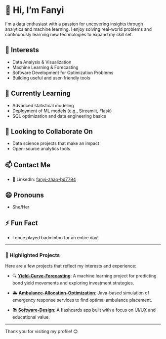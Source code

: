  # 👋 Hi, I’m Fanyi

I'm a data enthusiast with a passion for uncovering insights through analytics and machine learning. I enjoy solving real-world problems and continuously learning new technologies to expand my skill set.

## 👀 Interests
- Data Analysis & Visualization
- Machine Learning & Forecasting
- Software Development for Optimization Problems
- Building useful and user-friendly tools

## 🌱 Currently Learning
- Advanced statistical modeling
- Deployment of ML models (e.g., Streamlit, Flask)
- SQL optimization and data engineering basics

## 💞️ Looking to Collaborate On
- Data science projects that make an impact
- Open-source analytics tools

## 📫 Contact Me
- 🔗 LinkedIn: [fanyi-zhao-bd7794](https://www.linkedin.com/in/fanyi-zhao-bd7794)

## 😄 Pronouns
- She/Her

## ⚡ Fun Fact
- I once played badminton for an entire day!

---

### 📌 Highlighted Projects
Here are a few projects that reflect my interests and experience:

- 🔍 [**Yield-Curve-Forecasting**](https://github.com/zfybd/Yield-Curve-Forcasting): A machine learning project for predicting bond yield movements and exploring investment strategies.

- 🚑 [**Ambulance-Allocation-Optimization**](https://github.com/zfybd/Ambulance-Allocation-Optimization): Java-based simulation of emergency response services to find optimal ambulance placement.

- 📚 [**Software-Design**](https://github.com/zfybd/Software-Design): A flashcards app built with a focus on UI/UX and educational value.


---

Thank you for visiting my profile! 😊


<!---
zfybd/zfybd is a ✨ special ✨ repository because its `README.md` (this file) appears on your GitHub profile.
You can click the Preview link to take a look at your changes.
--->
